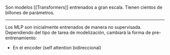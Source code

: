 Son modelos [[Transformers]] entrenados a gran escala. Tienen cientos de billones de parámetros.
***
Los MLP son inicialmente entrenados de manera no supervisada.
Dependiendo del tipo de tarea de modelización, cambiará la forma de pre-entrenamiento:
- En el encoder (self attention bidireccional)